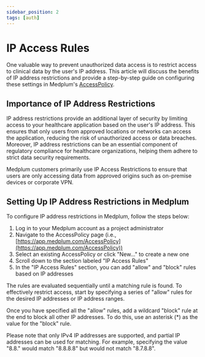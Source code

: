 ```yaml
---
sidebar_position: 2
tags: [auth]
---
```


# IP Access Rules

One valuable way to prevent unauthorized data access is to restrict access to clinical data by the user's IP address. This article will discuss the benefits of IP address restrictions and provide a step-by-step guide on configuring these settings in Medplum's [AccessPolicy](/docs/api/fhir/medplum/accesspolicy).

## Importance of IP Address Restrictions

IP address restrictions provide an additional layer of security by limiting access to your healthcare application based on the user's IP address. This ensures that only users from approved locations or networks can access the application, reducing the risk of unauthorized access or data breaches. Moreover, IP address restrictions can be an essential component of regulatory compliance for healthcare organizations, helping them adhere to strict data security requirements.

Medplum customers primarily use IP Access Restrictions to ensure that users are only accessing data from approved origins such as on-premise devices or corporate VPN.

## Setting Up IP Address Restrictions in Medplum

To configure IP address restrictions in Medplum, follow the steps below:

1. Log in to your Medplum account as a project administrator
2. Navigate to the AccessPolicy page (i.e., [https://app.medplum.com/AccessPolicy](https://app.medplum.com/AccessPolicy))
3. Select an existing AccessPolicy or click "New..." to create a new one
4. Scroll down to the section labeled "IP Access Rules"
5. In the "IP Access Rules" section, you can add "allow" and "block" rules based on IP addresses

The rules are evaluated sequentially until a matching rule is found. To effectively restrict access, start by specifying a series of "allow" rules for the desired IP addresses or IP address ranges.

Once you have specified all the "allow" rules, add a wildcard "block" rule at the end to block all other IP addresses. To do this, use an asterisk (\*) as the value for the "block" rule.

Please note that only IPv4 IP addresses are supported, and partial IP addresses can be used for matching. For example, specifying the value "8.8." would match "8.8.8.8" but would not match "8.7.8.8".
